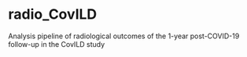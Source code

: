 # radio_CovILD
Analysis pipeline of radiological outcomes of the 1-year post-COVID-19 follow-up in the CovILD study
